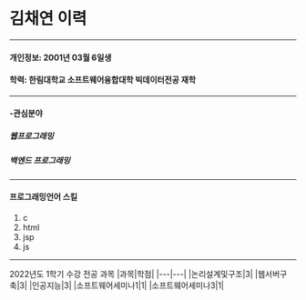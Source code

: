 # 김채연 이력
---
#### 개인정보: 2001년 03월 6일생
#### 학력: 한림대학교 소프트웨어융합대학 빅데이터전공 재학
---
#### -관심분야
##### 웹프로그래밍
##### 백엔드 프로그래밍
---
#### 프로그래밍언어 스킬
1. c
2. html
3. jsp
4. js
---
2022년도 1학기 수강 전공 과목
|과목|학점|
|---|---|
|논리설계및구조|3|
|웹서버구축|3|
|인공지능|3|
|소프트웨어세미나1|1|
|소프트웨어세미나3|1|

